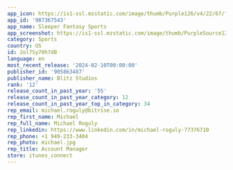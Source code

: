 ```yaml
---
app_icon: https://is1-ssl.mzstatic.com/image/thumb/Purple126/v4/22/67/f5/2267f534-e23a-3dd5-49d2-317de5d63c23/AppIcon-1x_U007emarketing-0-9-0-85-220.png/1024x1024bb.png
app_id: '987367543'
app_name: Sleeper Fantasy Sports
app_screenshot: https://is1-ssl.mzstatic.com/image/thumb/PurpleSource126/v4/76/f8/bd/76f8bd08-e2dd-ef84-4feb-ef768eba2f08/b477d999-c725-459c-881f-9ef5db39ea47_iOS_Other_01.jpg/1242x2208bb.png
category: Sports
country: US
id: 2ol7Sy70h7dB
language: en
most_recent_release: '2024-02-10T00:00:00'
publisher_id: '905863487'
publisher_name: Blitz Studios
rank: '12'
release_count_in_past_year: '55'
release_count_in_past_year_category: 12
release_count_in_past_year_top_in_category: 34
rep_email: michael.roguly@bitrise.io
rep_first_name: Michael
rep_full_name: Michael Roguly
rep_linkedin: https://www.linkedin.com/in/michael-roguly-77376710
rep_phone: +1 949-233-3404
rep_photo: michael.jpg
rep_title: Account Manager
store: itunes_connect
---
```

